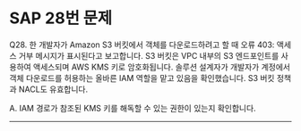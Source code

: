 # SAP 28번 문제

Q28. 한 개발자가 Amazon S3 버킷에서 객체를 다운로드하려고 할 때 오류 403: 액세스 거부 메시지가 표시된다고 보고합니다. S3 버킷은 VPC 내부의 S3 엔드포인트를 사용하여 액세스되며 AWS KMS 키로 암호화됩니다. 솔루션 설계자가 개발자가 계정에서 객체 다운로드를 허용하는 올바른 IAM 역할을 맡고 있음을 확인했습니다. S3 버킷 정책과 NACL도 유효합니다.

A. IAM 경로가 참조된 KMS 키를 해독할 수 있는 권한이 있는지 확인합니다.

---
